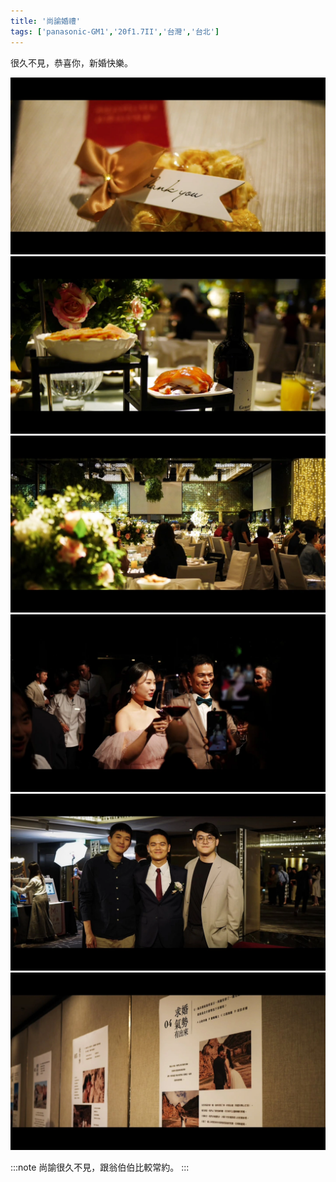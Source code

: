 ```yaml
---
title: '尚諭婚禮'
tags: ['panasonic-GM1','20f1.7II','台灣','台北']
---
```

很久不見，恭喜你，新婚快樂。

![001](./img/instagram/202504/001.webp)
![002](./img/instagram/202504/002.webp)
![003](./img/instagram/202504/003.webp)
![004](./img/instagram/202504/004.webp)
![005](./img/instagram/202504/005.webp)
![006](./img/instagram/202504/006.webp)

:::note 
尚諭很久不見，跟翁伯伯比較常約。
:::